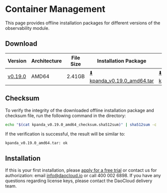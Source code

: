 # Container Management

This page provides offline installation packages for different versions of the observability module.

## Download

| Version                                           | Architecture | File Size | Installation Package                                                                                                             | Checksum File                                                                                                                            | Updated Date |
|--------------------------------------------------|--------------|-----------|---------------------------------------------------------------------------------------------------------------------------------|-----------------------------------------------------------------------------------------------------------------------------------------|--------------|
| [v0.19.0](../../kpanda/intro/release-note.md)    | AMD64        | 2.41GB    | [:arrow_down: kpanda_v0.19.0_amd64.tar](https://qiniu-download-public.daocloud.io/DaoCloud_Enterprise/kpanda_v0.19.0_amd64.tar) | [:arrow_down: kpanda_v0.19.0_amd64_checksum.sha512sum](https://qiniu-download-public.daocloud.io/DaoCloud_Enterprise/kpanda_v0.19.0_amd64_checksum.sha512sum) | 2023-7-06   |

## Checksum

To verify the integrity of the downloaded offline installation package and checksum file,
run the following command in the directory:

```sh
echo "$(cat kpanda_v0.19.0_amd64_checksum.sha512sum)" | sha512sum -c
```

If the verification is successful, the result will be similar to:

```none
kpanda_v0.19.0_amd64.tar: ok
```

## Installation

If this is your first installation, please [apply for a free trial](../../dce/license0.md) or contact us for authorization:
email info@daocloud.io or call 400 002 6898.
If you have any questions regarding license keys, please contact the DaoCloud delivery team.
